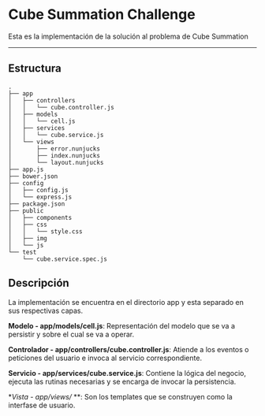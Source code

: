 Cube Summation Challenge
===================
Esta es la implementación de la solución al problema de Cube Summation

----------
Estructura
-------------
```
.
├── app
│   ├── controllers
│   │   └── cube.controller.js
│   ├── models
│   │   └── cell.js
│   ├── services
│   │   └── cube.service.js
│   └── views
│       ├── error.nunjucks
│       ├── index.nunjucks
│       └── layout.nunjucks
├── app.js
├── bower.json
├── config
│   ├── config.js
│   └── express.js
├── package.json
├── public
│   ├── components
│   ├── css
│   │   └── style.css
│   ├── img
│   └── js
└── test
    └── cube.service.spec.js
```

Descripción
-------------

La implementación se encuentra en el directorio app y esta separado en sus respectivas capas.

**Modelo - app/models/cell.js**: Representación del modelo que se va a persistir y sobre el cual se va a operar.

**Controlador - app/controllers/cube.controller.js**: Atiende a los eventos o peticiones del usuario e invoca al servicio correspondiente.

**Servicio - app/services/cube.service.js**: Contiene la lógica del negocio, ejecuta las rutinas necesarias y se encarga de invocar la persistencia.

**Vista - app/views/* **: Son los templates que se construyen como la interfase de usuario.
